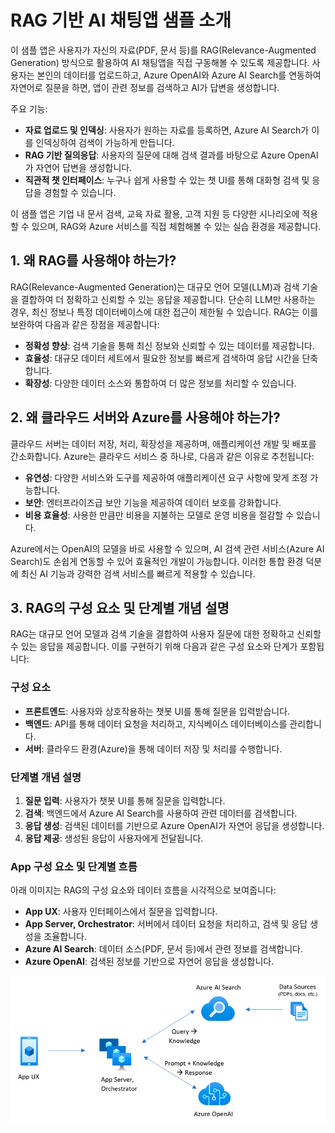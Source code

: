 # RAG 기반 AI 채팅앱 샘플 소개

이 샘플 앱은 사용자가 자신의 자료(PDF, 문서 등)를 RAG(Relevance-Augmented Generation) 방식으로 활용하여 AI 채팅앱을 직접 구동해볼 수 있도록 제공합니다. 사용자는 본인의 데이터를 업로드하고, Azure OpenAI와 Azure AI Search를 연동하여 자연어로 질문을 하면, 앱이 관련 정보를 검색하고 AI가 답변을 생성합니다.

주요 기능:
- **자료 업로드 및 인덱싱**: 사용자가 원하는 자료를 등록하면, Azure AI Search가 이를 인덱싱하여 검색이 가능하게 만듭니다.
- **RAG 기반 질의응답**: 사용자의 질문에 대해 검색 결과를 바탕으로 Azure OpenAI가 자연어 답변을 생성합니다.
- **직관적 챗 인터페이스**: 누구나 쉽게 사용할 수 있는 챗 UI를 통해 대화형 검색 및 응답을 경험할 수 있습니다.

이 샘플 앱은 기업 내 문서 검색, 교육 자료 활용, 고객 지원 등 다양한 시나리오에 적용할 수 있으며, RAG와 Azure 서비스를 직접 체험해볼 수 있는 실습 환경을 제공합니다.

## 1. 왜 RAG를 사용해야 하는가?
RAG(Relevance-Augmented Generation)는 대규모 언어 모델(LLM)과 검색 기술을 결합하여 더 정확하고 신뢰할 수 있는 응답을 제공합니다. 단순히 LLM만 사용하는 경우, 최신 정보나 특정 데이터베이스에 대한 접근이 제한될 수 있습니다. RAG는 이를 보완하여 다음과 같은 장점을 제공합니다:

- **정확성 향상**: 검색 기술을 통해 최신 정보와 신뢰할 수 있는 데이터를 제공합니다.
- **효율성**: 대규모 데이터 세트에서 필요한 정보를 빠르게 검색하여 응답 시간을 단축합니다.
- **확장성**: 다양한 데이터 소스와 통합하여 더 많은 정보를 처리할 수 있습니다.

## 2. 왜 클라우드 서버와 Azure를 사용해야 하는가?
클라우드 서버는 데이터 저장, 처리, 확장성을 제공하며, 애플리케이션 개발 및 배포를 간소화합니다. Azure는 클라우드 서비스 중 하나로, 다음과 같은 이유로 추천됩니다:

- **유연성**: 다양한 서비스와 도구를 제공하여 애플리케이션 요구 사항에 맞게 조정 가능합니다.
- **보안**: 엔터프라이즈급 보안 기능을 제공하여 데이터 보호를 강화합니다.
- **비용 효율성**: 사용한 만큼만 비용을 지불하는 모델로 운영 비용을 절감할 수 있습니다.

Azure에서는 OpenAI의 모델을 바로 사용할 수 있으며, AI 검색 관련 서비스(Azure AI Search)도 손쉽게 연동할 수 있어 효율적인 개발이 가능합니다. 이러한 통합 환경 덕분에 최신 AI 기능과 강력한 검색 서비스를 빠르게 적용할 수 있습니다.

## 3. RAG의 구성 요소 및 단계별 개념 설명
RAG는 대규모 언어 모델과 검색 기술을 결합하여 사용자 질문에 대한 정확하고 신뢰할 수 있는 응답을 제공합니다. 이를 구현하기 위해 다음과 같은 구성 요소와 단계가 포함됩니다:

### 구성 요소
- **프론트엔드**: 사용자와 상호작용하는 챗봇 UI를 통해 질문을 입력받습니다.
- **백엔드**: API를 통해 데이터 요청을 처리하고, 지식베이스 데이터베이스를 관리합니다.
- **서버**: 클라우드 환경(Azure)을 통해 데이터 저장 및 처리를 수행합니다.

### 단계별 개념 설명
1. **질문 입력**: 사용자가 챗봇 UI를 통해 질문을 입력합니다.
2. **검색**: 백엔드에서 Azure AI Search를 사용하여 관련 데이터를 검색합니다.
3. **응답 생성**: 검색된 데이터를 기반으로 Azure OpenAI가 자연어 응답을 생성합니다.
4. **응답 제공**: 생성된 응답이 사용자에게 전달됩니다.

### App 구성 요소 및 단계별 흐름
아래 이미지는 RAG의 구성 요소와 데이터 흐름을 시각적으로 보여줍니다:
- **App UX**: 사용자 인터페이스에서 질문을 입력합니다.
- **App Server, Orchestrator**: 서버에서 데이터 요청을 처리하고, 검색 및 응답 생성을 조율합니다.
- **Azure AI Search**: 데이터 소스(PDF, 문서 등)에서 관련 정보를 검색합니다.
- **Azure OpenAI**: 검색된 정보를 기반으로 자연어 응답을 생성합니다.

![RAG 구성 요소 및 단계별 흐름](../docs/images/appcomponents.png)
